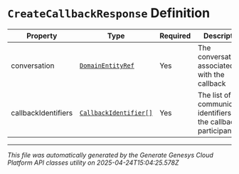# `CreateCallbackResponse` Definition

| Property | Type | Required | Description |
|----------|------|----------|-------------|
| conversation | [`DomainEntityRef`](domainentityref-definition.md) | Yes | The conversation associated with the callback |
| callbackIdentifiers | [`CallbackIdentifier[]`](callbackidentifier-definition.md) | Yes | The list of communication identifiers for the callback participants |

---

*This file was automatically generated by the Generate Genesys Cloud Platform API classes utility on 2025-04-24T15:04:25.578Z*